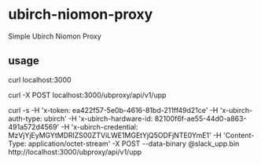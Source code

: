 # ubirch-niomon-proxy
Simple Ubirch Niomon Proxy

## usage

curl localhost:3000

curl -X POST localhost:3000/ubproxy/api/v1/upp

curl -s -H 'x-token: ea422f57-5e0b-4616-81bd-211ff49d21ce' -H 'x-ubirch-auth-type: ubirch'  -H 'x-ubirch-hardware-id: 82100f6f-ae55-44d0-a863-491a572d4569' -H 'x-ubirch-credential: MzVjYjEyMGYtMDRlZS00ZTViLWE1MGEtYjQ5ODFjNTE0YmE1' -H 'Content-Type: application/octet-stream' -X POST --data-binary @slack_upp.bin http://localhost:3000/ubproxy/api/v1/upp
